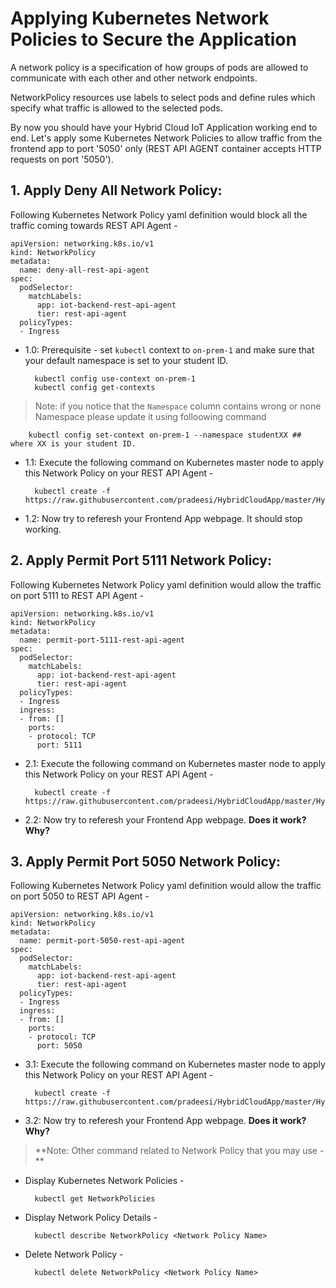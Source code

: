# Applying Kubernetes Network Policies to Secure the Application

A network policy is a specification of how groups of pods are allowed to communicate with each other and other network endpoints.

NetworkPolicy resources use labels to select pods and define rules which specify what traffic is allowed to the selected pods.

By now you should have your Hybrid Cloud IoT Application working end to end. Let's apply some Kubernetes Network Policies to allow traffic from the frontend app to port '5050' only (REST API AGENT container accepts HTTP requests on port '5050').

## 1. Apply Deny All Network Policy:

Following Kubernetes Network Policy yaml definition would block all the traffic coming towards REST API Agent -

	apiVersion: networking.k8s.io/v1
	kind: NetworkPolicy
	metadata:
	  name: deny-all-rest-api-agent
	spec:
	  podSelector:
	    matchLabels:
	      app: iot-backend-rest-api-agent
	      tier: rest-api-agent
	  policyTypes:
	  - Ingress

* 1.0: Prerequisite - set `kubectl` context to `on-prem-1` and make sure that your default namespace is set to your student ID.

		kubectl config use-context on-prem-1
		kubectl config get-contexts

> Note: if you notice that the `Namespace` column contains wrong or none Namespace please update it using folloowing command 

		kubectl config set-context on-prem-1 --namespace studentXX ## where XX is your student ID.

* 1.1: Execute the following command on Kubernetes master node to apply this Network Policy on your REST API Agent -

		kubectl create -f https://raw.githubusercontent.com/pradeesi/HybridCloudApp/master/HybridCloudApp/Kubernetes/Backend/Network_Policies/deny_all_rest_api_agent.yaml
	
* 1.2: Now try to referesh your Frontend App webpage. It should stop working.


## 2. Apply Permit Port 5111 Network Policy:

Following Kubernetes Network Policy yaml definition would allow the traffic on port 5111 to REST API Agent -

	apiVersion: networking.k8s.io/v1
	kind: NetworkPolicy
	metadata:
	  name: permit-port-5111-rest-api-agent
	spec:
	  podSelector:
	    matchLabels:
	      app: iot-backend-rest-api-agent
	      tier: rest-api-agent
	  policyTypes:
	  - Ingress
	  ingress:
	  - from: []
	    ports:
	    - protocol: TCP
	      port: 5111

* 2.1: Execute the following command on Kubernetes master node to apply this Network Policy on your REST API Agent -

	 	kubectl create -f https://raw.githubusercontent.com/pradeesi/HybridCloudApp/master/HybridCloudApp/Kubernetes/Backend/Network_Policies/permit_port_5111_rest_api_agent.yaml
	 	

* 2.2: Now try to referesh your Frontend App webpage. **Does it work? Why?**


## 3. Apply Permit Port 5050 Network Policy:

Following Kubernetes Network Policy yaml definition would allow the traffic on port 5050 to REST API Agent -

	apiVersion: networking.k8s.io/v1
	kind: NetworkPolicy
	metadata:
	  name: permit-port-5050-rest-api-agent
	spec:
	  podSelector:
	    matchLabels:
	      app: iot-backend-rest-api-agent
	      tier: rest-api-agent
	  policyTypes:
	  - Ingress
	  ingress:
	  - from: []
	    ports:
	    - protocol: TCP
	      port: 5050
	      
* 3.1: Execute the following command on Kubernetes master node to apply this Network Policy on your REST API Agent -

		kubectl create -f https://raw.githubusercontent.com/pradeesi/HybridCloudApp/master/HybridCloudApp/Kubernetes/Backend/Network_Policies/permit_port_5050_rest_api_agent.yaml
		
* 3.2: Now try to referesh your Frontend App webpage. **Does it work? Why?**


> **Note: Other command related to Network Policy that you may use -
**

* Display Kubernetes Network Policies -
	
 		kubectl get NetworkPolicies
 	
* Display Network Policy Details -
 
	 	kubectl describe NetworkPolicy <Network Policy Name>

* Delete Network Policy -
 
	 	kubectl delete NetworkPolicy <Network Policy Name>